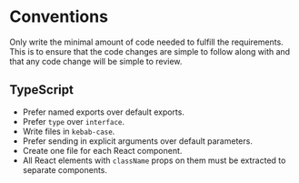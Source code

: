 # Conventions

Only write the minimal amount of code needed to fulfill the requirements. This is to ensure that the code changes are simple to follow along with and that any code change will be simple to review.

## TypeScript

- Prefer named exports over default exports.
- Prefer `type` over `interface`.
- Write files in `kebab-case`.
- Prefer sending in explicit arguments over default parameters.
- Create one file for each React component.
- All React elements with `className` props on them must be extracted to separate components.
